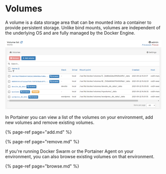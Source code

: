 # Volumes

A volume is a data storage area that can be mounted into a container to provide persistent storage. Unlike bind mounts, volumes are independent of the underlying OS and are fully managed by the Docker Engine.

![The Volumes interface](../../../.gitbook/assets/2.9-volumes-splash.png)

In Portainer you can view a list of the volumes on your environment, add new volumes and remove existing volumes.

{% page-ref page="add.md" %}

{% page-ref page="remove.md" %}

If you're running Docker Swarm or the Portainer Agent on your environment, you can also browse existing volumes on that environment.

{% page-ref page="browse.md" %}





